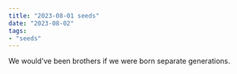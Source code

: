 ```yaml
---
title: "2023-08-01 seeds"
date: "2023-08-02"
tags:
- "seeds"
---
```

We would've been brothers if we were born separate generations.